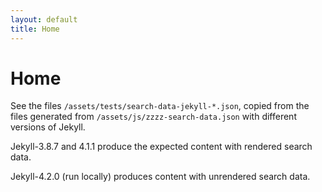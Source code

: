 ```yaml
---
layout: default
title: Home
---
```


# Home

See the files `/assets/tests/search-data-jekyll-*.json`, 
copied from the files generated from `/assets/js/zzzz-search-data.json`
with different versions of Jekyll.

Jekyll-3.8.7 and 4.1.1 produce the expected content with rendered search data.

Jekyll-4.2.0 (run locally) produces content with unrendered search data.
